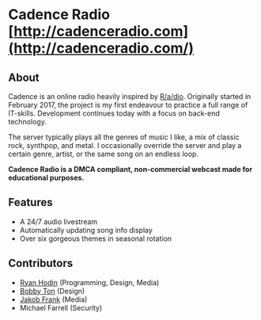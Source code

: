 # Cadence Radio [http://cadenceradio.com](http://cadenceradio.com/)
## About
Cadence is an online radio heavily inspired by [R/a/dio](http://r-a-d.io/). Originally started in February 2017, the project is my first endeavour to practice a full range of IT-skills. Development continues today with a focus on back-end technology.

The server typically plays all the genres of music I like, a mix of classic rock, synthpop, and metal. I occasionally override the server and play a certain genre, artist, or the same song on an endless loop.

**Cadence Radio is a DMCA compliant, non-commercial webcast made for educational purposes.**

## Features
* A 24/7 audio livestream
* Automatically updating song info display
* Over six gorgeous themes in seasonal rotation

## Contributors
* [Ryan Hodin](https://github.com/za419) (Programming, Design, Media)
* [Bobby Ton](https://github.com/bobbyt1997) (Design)
* [Jakob Frank](https://github.com/jakobfrank) (Media)
* Michael Farrell (Security)
